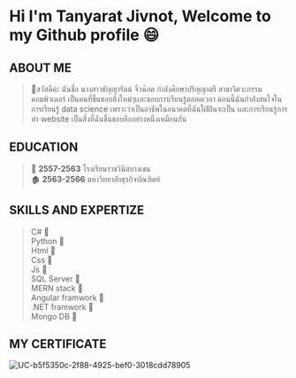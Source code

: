 # Hi I'm Tanyarat Jivnot, Welcome to my Github profile 😄

## ABOUT ME
> :woman:สวัสดีค่ะ ฉันชื่อ นางสาวธัญญารัตน์ จิ๋วน๊อต กำลังศึกษาปริญญาตรี สาขาวิศวะกรรมคอมพิวเตอร์ เป็นคนที่ชื่นชอบสิ่งใหม่ๆเเละชอบการเรียนรู้ตลอดเวลา ตอนนี้ฉันกำลังสนใจในการเรียนรู้ data science เพราะว่าเป็นอาชีพในอนาคตที่ฉันใฝ่ฝันจะเป็น เเละการเรียนรู้การทำ website เป็นสิ่งที่ฉันชื่นชอบอีกอย่างหนึ่งเหมือนกัน

## EDUCATION
> :school: **2557-2563** โรงเรียนราชวินิตบางเขน <br>
> :derelict_house: **2563-2566** มหาวิทยาลัยธุรกิจบัณฑิตย์
## SKILLS AND EXPERTIZE
> C#  :2nd_place_medal: <br>
> Python :1st_place_medal: <br>
> Html :1st_place_medal: <br>
> Css :1st_place_medal: <br>
> Js  :3rd_place_medal: <br>
> SQL Server  :2nd_place_medal: <br>
> MERN stack  :2nd_place_medal: <br>
> Angular framwork :2nd_place_medal: <br>
> .NET framwork :2nd_place_medal: <br>
> Mongo DB :2nd_place_medal: <br>

## MY CERTIFICATE
![UC-b5f5350c-2f88-4925-bef0-3018cdd78905](https://user-images.githubusercontent.com/93580162/216835598-0bcb1b1a-01ab-471a-b3fa-0a1f6ca59f5f.jpg)
